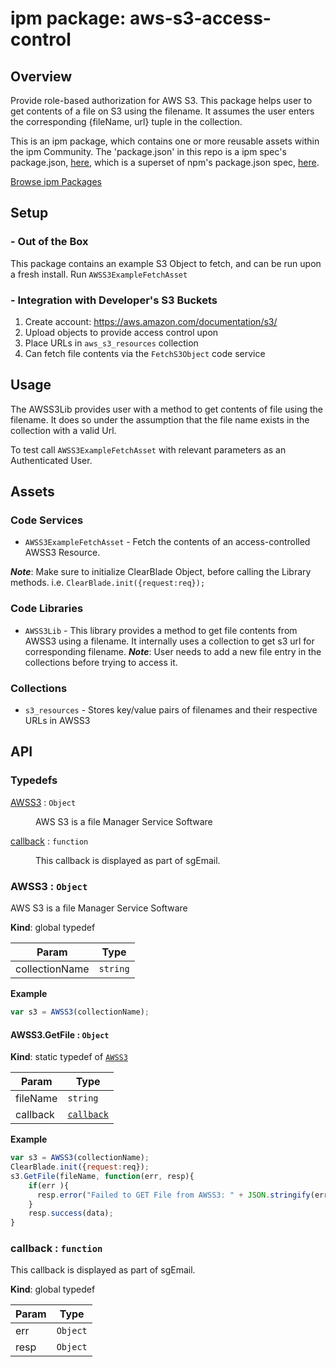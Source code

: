 
# ipm package: aws-s3-access-control

## Overview

Provide role-based authorization for AWS S3. This package helps user to get contents of a file on S3 using the filename. It assumes the user enters the corresponding {fileName, url} tuple in the collection.

This is an ipm package, which contains one or more reusable assets within the ipm Community. The 'package.json' in this repo is a ipm spec's package.json, [here](https://docs.clearblade.com/v/3/6-ipm/spec), which is a superset of npm's package.json spec, [here](https://docs.npmjs.com/files/package.json).

[Browse ipm Packages](https://ipm.clearblade.com)

## Setup

### - Out of the Box

This package contains an example S3 Object to fetch, and can be run upon a fresh install. Run `AWSS3ExampleFetchAsset`

### - Integration with Developer's S3 Buckets

1. Create account: https://aws.amazon.com/documentation/s3/
2. Upload objects to provide access control upon
3. Place URLs in `aws_s3_resources` collection
4. Can fetch file contents via the `FetchS3Object` code service

## Usage
The AWSS3Lib provides user with a method to get contents of file using the filename. It does so under the assumption that the file name exists in the collection with a valid Url.

To test call `AWSS3ExampleFetchAsset` with relevant parameters as an Authenticated User.


## Assets

### Code Services

* `AWSS3ExampleFetchAsset` - Fetch the contents of an access-controlled AWSS3 Resource. 

___Note___: Make sure to initialize ClearBlade Object, before calling the Library methods. i.e. `ClearBlade.init({request:req});`

### Code Libraries

* `AWSS3Lib` - This library provides a method to get file contents from AWSS3 using a filename. It internally uses a collection to get s3 url for corresponding filename. 
***Note***: User needs to add a new file entry in the collections before trying to access it.

### Collections

* `s3_resources` - Stores key/value pairs of filenames and their respective URLs in AWSS3

## API

### Typedefs

<dl>
<dt><a href="#AWSS3">AWSS3</a> : <code>Object</code></dt>
<dd><p>AWS S3 is a file Manager Service Software</p>
</dd>
<dt><a href="#callback">callback</a> : <code>function</code></dt>
<dd><p>This callback is displayed as part of sgEmail.</p>
</dd>
</dl>

<a name="AWSS3"></a>

### AWSS3 : <code>Object</code>
AWS S3 is a file Manager Service Software

**Kind**: global typedef  

| Param | Type |
| --- | --- |
| collectionName | <code>string</code> | 

**Example**  
```js
var s3 = AWSS3(collectionName);
```
<a name="AWSS3.GetFile"></a>

#### AWSS3.GetFile : <code>Object</code>
**Kind**: static typedef of [<code>AWSS3</code>](#AWSS3)  

| Param | Type |
| --- | --- |
| fileName | <code>string</code> | 
| callback | [<code>callback</code>](#callback) | 

**Example**  
```js
var s3 = AWSS3(collectionName);
ClearBlade.init({request:req});
s3.GetFile(fileName, function(err, resp){
    if(err ){
      resp.error("Failed to GET File from AWSS3: " + JSON.stringify(err));
    }
    resp.success(data);          
}
```
<a name="callback"></a>

### callback : <code>function</code>
This callback is displayed as part of sgEmail.

**Kind**: global typedef  

| Param | Type |
| --- | --- |
| err | <code>Object</code> | 
| resp | <code>Object</code> | 

